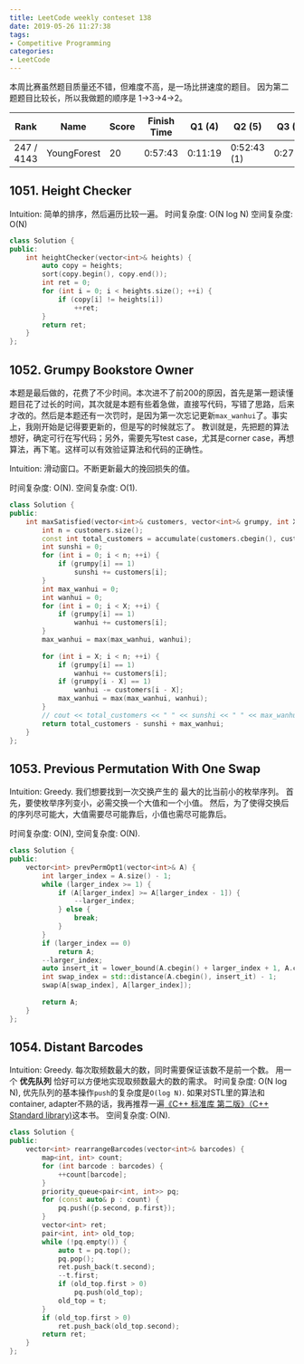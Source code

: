 ```yaml
---
title: LeetCode weekly conteset 138
date: 2019-05-26 11:27:38
tags:
- Competitive Programming
categories:
- LeetCode
---
```


本周比赛虽然题目质量还不错，但难度不高，是一场比拼速度的题目。
因为第二题题目比较长，所以我做题的顺序是 1->3->4->2。

| Rank |	Name |	Score |	Finish Time | 	Q1 (4) |	Q2 (5) |	Q3 (6) |	Q4 (8)|
|--|--|--|--|--|--|--|--|
| 247 / 4143|	YoungForest | 	20 | 	0:57:43 | 0:11:19 | 0:52:43 (1) |	0:27:35  | 0:36:44 |

## 1051. Height Checker

Intuition:
简单的排序，然后遍历比较一遍。
时间复杂度: O(N log N)
空间复杂度: O(N)

```cpp
class Solution {
public:
    int heightChecker(vector<int>& heights) {
        auto copy = heights;
        sort(copy.begin(), copy.end());
        int ret = 0;
        for (int i = 0; i < heights.size(); ++i) {
            if (copy[i] != heights[i])
                ++ret;
        }
        return ret;
    }
};
```

## 1052. Grumpy Bookstore Owner
本题是最后做的，花费了不少时间。本次进不了前200的原因，首先是第一题读懂题目花了过长的时间，其次就是本题有些着急做，直接写代码，写错了思路，后来才改的。然后是本题还有一次罚时，是因为第一次忘记更新`max_wanhui`了。事实上，我刚开始是记得要更新的，但是写的时候就忘了。
教训就是，先把题的算法想好，确定可行在写代码；另外，需要先写test case，尤其是corner case，再想算法，再下笔。这样可以有效验证算法和代码的正确性。

Intuition:
滑动窗口。不断更新最大的挽回损失的值。

时间复杂度: O(N).
空间复杂度: O(1).


```cpp
class Solution {
public:
    int maxSatisfied(vector<int>& customers, vector<int>& grumpy, int X) {
        int n = customers.size();
        const int total_customers = accumulate(customers.cbegin(), customers.cend(), 0);
        int sunshi = 0;
        for (int i = 0; i < n; ++i) {
            if (grumpy[i] == 1)
                sunshi += customers[i];
        }
        int max_wanhui = 0;
        int wanhui = 0;
        for (int i = 0; i < X; ++i) {
            if (grumpy[i] == 1)
                wanhui += customers[i];
        }
        max_wanhui = max(max_wanhui, wanhui);
        
        for (int i = X; i < n; ++i) {
            if (grumpy[i] == 1)
                wanhui += customers[i];
            if (grumpy[i - X] == 1)
                wanhui -= customers[i - X];
            max_wanhui = max(max_wanhui, wanhui);
        }
        // cout << total_customers << " " << sunshi << " " << max_wanhui << endl;
        return total_customers - sunshi + max_wanhui;
    }
};
```

## 1053. Previous Permutation With One Swap

Intuition:
Greedy. 我们想要找到一次交换产生的 最大的比当前小的枚举序列。
首先，要使枚举序列变小，必需交换一个大值和一个小值。
然后，为了使得交换后的序列尽可能大，大值需要尽可能靠后，小值也需尽可能靠后。

时间复杂度: O(N),
空间复杂度: O(N).

```cpp
class Solution {
public:
    vector<int> prevPermOpt1(vector<int>& A) {
        int larger_index = A.size() - 1;
        while (larger_index >= 1) {
            if (A[larger_index] >= A[larger_index - 1]) {
                --larger_index;
            } else {
                break;
            }
        }
        if (larger_index == 0)
            return A;
        --larger_index;
        auto insert_it = lower_bound(A.cbegin() + larger_index + 1, A.cend(), A[larger_index]);
        int swap_index = std::distance(A.cbegin(), insert_it) - 1;
        swap(A[swap_index], A[larger_index]);
        
        return A;
    }
};
```
## 1054. Distant Barcodes
Intuition:
Greedy. 每次取频数最大的数，同时需要保证该数不是前一个数。
用一个 **优先队列** 恰好可以方便地实现取频数最大的数的需求。
时间复杂度: O(N log N), 优先队列的基本操作`push`的复杂度是`O(log N)`. 如果对STL里的算法和container, adapter不熟的话，我再推荐一遍[《C++ 标准库 第二版》（C++ Standard library)](https://book.douban.com/subject/26419721/)这本书。
空间复杂度: O(N).

```cpp
class Solution {
public:
    vector<int> rearrangeBarcodes(vector<int>& barcodes) {
        map<int, int> count;
        for (int barcode : barcodes) {
            ++count[barcode];
        }
        priority_queue<pair<int, int>> pq;
        for (const auto& p : count) {
            pq.push({p.second, p.first});
        }
        vector<int> ret;
        pair<int, int> old_top;
        while (!pq.empty()) {
            auto t = pq.top();
            pq.pop();
            ret.push_back(t.second);
            --t.first;
            if (old_top.first > 0)
                pq.push(old_top);
            old_top = t;
        }
        if (old_top.first > 0)
            ret.push_back(old_top.second);
        return ret;
    }
};
```